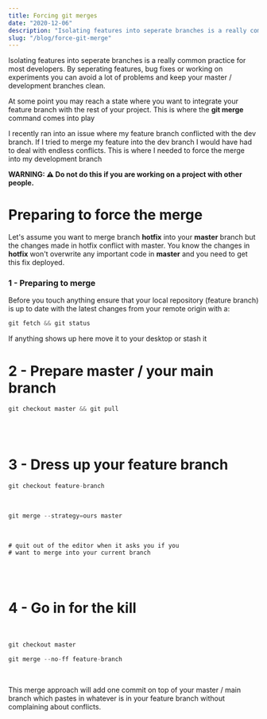 ```yaml
---
title: Forcing git merges
date: "2020-12-06"
description: "Isolating features into seperate branches is a really common practice for most developers. By seperating features, bug fixes or working on experiments you can avoid a lot of problems and keep your master / development branches clean...."
slug: "/blog/force-git-merge"
---
```


Isolating features into seperate branches is a really common practice for most developers. By seperating features, bug fixes or working on experiments you can avoid a lot of problems and keep your master / development branches clean.

At some point you may reach a state where you want to integrate your feature branch with the rest of your project. This is where the <strong>git merge</strong> command comes into play

I recently ran into an issue where my feature branch conflicted with the dev branch. If I tried to merge my feature into the dev branch I would have had to deal with endless conflicts. This is where I needed to force the merge into my development branch

<strong>WARNING: ⚠️ Do not do this if you are working on a project with other people. </strong>

<h1>Preparing to force the merge</h1>

Let's assume you want to merge branch <strong>hotfix</strong> into your <strong>master</strong> branch but the changes made in hotfix conflict with master. You know the changes in <strong>hotfix</strong> won't overwrite any important code in <strong>master</strong> and you need to get this fix deployed.

### 1 - Preparing to merge

Before you touch anything ensure that your local repository (feature branch) is up to date with the latest changes from your remote origin with a:

```js
git fetch && git status

```

If anything shows up here move it to your desktop or stash it

# 2 - Prepare master / your main branch

```js
git checkout master && git pull
```

<br />
<br />

# 3 - Dress up your feature branch

```js
git checkout feature-branch
```

<br />

```js
git merge --strategy=ours master
```

<br />

```
# quit out of the editor when it asks you if you
# want to merge into your current branch
```

<br />
<br />

# 4 - Go in for the kill

<br />

```js
git checkout master
```

```js
git merge --no-ff feature-branch
```

<br />

This merge approach will add one commit on top of your master / main branch which pastes in whatever is in your feature branch without complaining about conflicts.
